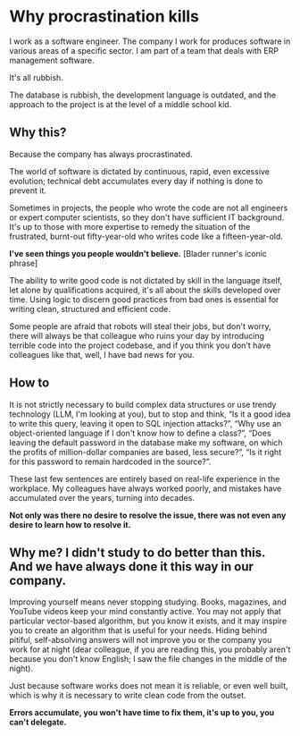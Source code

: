 # Why procrastination kills

I work as a software engineer. The company I work for produces software in various areas of a specific sector. I am part of a team that deals with ERP management software.

It's all rubbish.

The database is rubbish, the development language is outdated, and the approach to the project is at the level of a middle school kid.

## Why this?

Because the company has always procrastinated.

The world of software is dictated by continuous, rapid, even excessive evolution; technical debt accumulates every day if nothing is done to prevent it.

Sometimes in projects, the people who wrote the code are not all engineers or expert computer scientists, so they don't have sufficient IT background. It's up to those with more expertise to remedy the situation of the frustrated, burnt-out fifty-year-old who writes code like a fifteen-year-old.

**I've seen things you people wouldn't believe.** [Blader runner's iconic phrase]

The ability to write good code is not dictated by skill in the language itself, let alone by qualifications acquired, it's all about the skills developed over time.
Using logic to discern good practices from bad ones is essential for writing clean, structured and efficient code.

Some people are afraid that robots will steal their jobs, but don't worry, there will always be that colleague who ruins your day by introducing terrible code into the project codebase, and if you think you don't have colleagues like that, well, I have bad news for you.

## How to 

It is not strictly necessary to build complex data structures or use trendy technology (LLM, I'm looking at you), but to stop and think, “Is it a good idea to write this query, leaving it open to SQL injection attacks?”, “Why use an object-oriented language if I don't know how to define a class?”, “Does leaving the default password in the database make my software, on which the profits of million-dollar companies are based, less secure?”, “Is it right for this password to remain hardcoded in the source?”.

These last few sentences are entirely based on real-life experience in the workplace. My colleagues have always worked poorly, and mistakes have accumulated over the years, turning into decades.

**Not only was there no desire to resolve the issue, there was not even any desire to learn how to resolve it.**

## Why me? I didn't study to do better than this. And we have always done it this way in our company.

Improving yourself means never stopping studying.
Books, magazines, and YouTube videos keep your mind constantly active. You may not apply that particular vector-based algorithm, but you know it exists, and it may inspire you to create an algorithm that is useful for your needs. Hiding behind pitiful, self-absolving answers will not improve you or the company you work for at night (dear colleague, if you are reading this, you probably aren't because you don't know English; I saw the file changes in the middle of the night). 

Just because software works does not mean it is reliable, or even well built, which is why it is necessary to write clean code from the outset.

**Errors accumulate, you won't have time to fix them, it's up to you, you can't delegate.**
